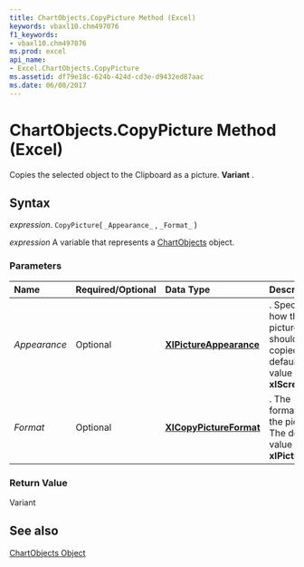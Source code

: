 ```yaml
---
title: ChartObjects.CopyPicture Method (Excel)
keywords: vbaxl10.chm497076
f1_keywords:
- vbaxl10.chm497076
ms.prod: excel
api_name:
- Excel.ChartObjects.CopyPicture
ms.assetid: df79e18c-624b-424d-cd3e-d9432ed87aac
ms.date: 06/08/2017
---
```



# ChartObjects.CopyPicture Method (Excel)

Copies the selected object to the Clipboard as a picture.  **Variant** .


## Syntax

 _expression_. `CopyPicture`( `_Appearance_` , `_Format_` )

 _expression_ A variable that represents a [ChartObjects](Excel.ChartObjects.md) object.


### Parameters



|**Name**|**Required/Optional**|**Data Type**|**Description**|
|:-----|:-----|:-----|:-----|
| _Appearance_|Optional| **[XlPictureAppearance](Excel.XlPictureAppearance.md)**|. Specifies how the picture should be copied. The default value is  **xlScreen** .|
| _Format_|Optional| **[XlCopyPictureFormat](Excel.XlCopyPictureFormat.md)**|. The format of the picture. The default value is  **xlPicture** .|

### Return Value

Variant


## See also


[ChartObjects Object](Excel.ChartObjects.md)


